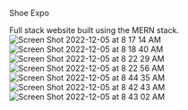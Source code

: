 Shoe Expo

Full stack website built using the MERN stack.  
![Screen Shot 2022-12-05 at 8 17 14 AM](https://user-images.githubusercontent.com/26353499/205646599-ab44fbe2-2487-401c-9b49-05551a6a747b.png)
![Screen Shot 2022-12-05 at 8 18 40 AM](https://user-images.githubusercontent.com/26353499/205646874-ef017f6e-3b22-44d9-877a-5c5a23bdc846.png)
![Screen Shot 2022-12-05 at 8 22 29 AM](https://user-images.githubusercontent.com/26353499/205647895-31ac8b43-8c9e-409c-97ef-40f7086d3dd0.png)
![Screen Shot 2022-12-05 at 8 22 56 AM](https://user-images.githubusercontent.com/26353499/205647910-7225afd1-93fe-4a23-ba34-f4ad07e56f4a.png)
![Screen Shot 2022-12-05 at 8 44 35 AM](https://user-images.githubusercontent.com/26353499/205652026-4af95d2c-21b9-4219-ac70-a8c40d5e62c1.png)
![Screen Shot 2022-12-05 at 8 42 43 AM](https://user-images.githubusercontent.com/26353499/205651642-31801494-8464-4f34-ad4c-e6b713c71568.png)
![Screen Shot 2022-12-05 at 8 43 02 AM](https://user-images.githubusercontent.com/26353499/205651714-92ced363-d986-4dba-9269-a56cd5a00350.png)
